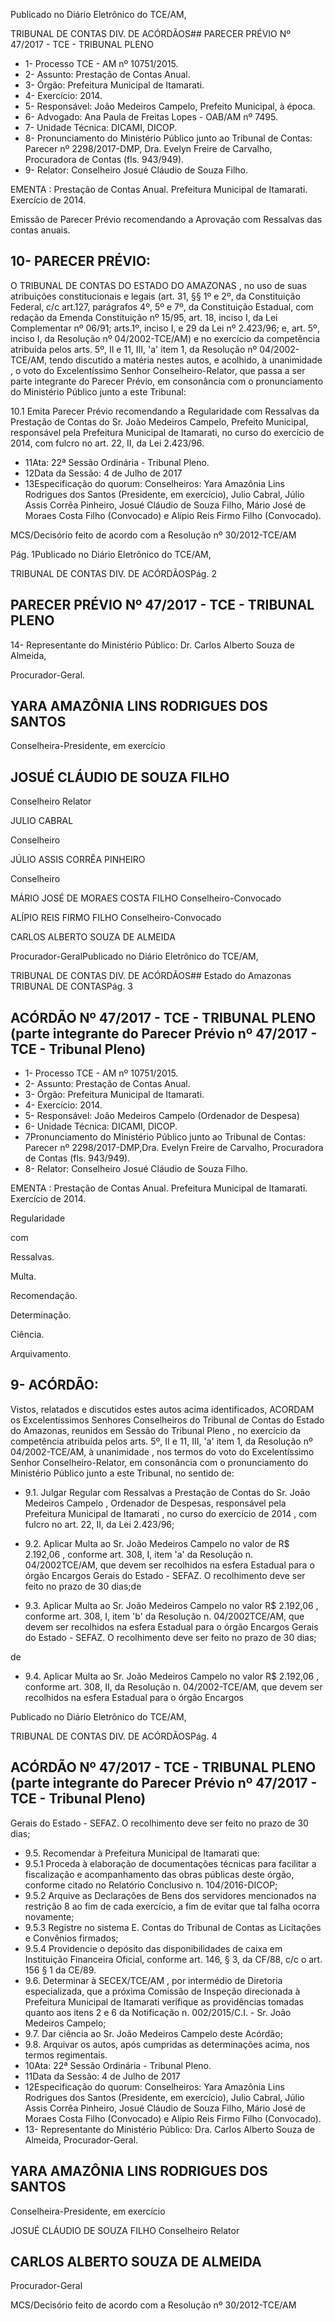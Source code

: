 Publicado  no  Diário Eletrônico do TCE/AM,

TRIBUNAL DE CONTAS DIV. DE  ACÓRDÃOS## PARECER PRÉVIO Nº 47/2017 - TCE - TRIBUNAL PLENO

- 1- Processo TCE - AM nº 10751/2015.
- 2- Assunto: Prestação de Contas Anual.
- 3- Órgão: Prefeitura Municipal de Itamarati.
- 4- Exercício: 2014.
- 5- Responsável: João Medeiros Campelo, Prefeito Municipal, à época.
- 6- Advogado: Ana Paula de Freitas Lopes - OAB/AM nº 7495.
- 7- Unidade Técnica: DICAMI, DICOP.
- 8- Pronunciamento  do Ministério  Público  junto  ao Tribunal  de Contas: Parecer  nº 2298/2017-DMP, Dra. Evelyn Freire de Carvalho, Procuradora de Contas (fls. 943/949).
- 9- Relator: Conselheiro Josué Cláudio de Souza Filho.

EMENTA : Prestação  de  Contas  Anual.  Prefeitura Municipal de Itamarati. Exercício de 2014.

Emissão de Parecer Prévio recomendando a Aprovação com Ressalvas das contas anuais.

## 10-  PARECER PRÉVIO:

O  TRIBUNAL  DE  CONTAS  DO  ESTADO  DO  AMAZONAS ,  no  uso  de  suas atribuições  constitucionais  e  legais  (art.  31,  §§  1º  e  2º,  da  Constituição  Federal,  c/c art.127,  parágrafos  4º,  5º  e  7º,  da  Constituição  Estadual,  com  redação  da  Emenda Constituição nº 15/95, art. 18, inciso I, da Lei Complementar nº 06/91; arts.1º, inciso I, e 29  da  Lei  nº  2.423/96;  e,  art.  5º,  inciso  I,  da  Resolução  nº  04/2002-TCE/AM)  e  no exercício da competência atribuída pelos arts. 5º, II e 11, III, 'a' item 1, da Resolução nº 04/2002-TCE/AM, tendo discutido a matéria nestes autos, e acolhido, à unanimidade , o voto do Excelentíssimo Senhor Conselheiro-Relator, que passa a ser parte integrante do Parecer  Prévio, em  consonância com  o  pronunciamento  do  Ministério  Público  junto  a este Tribunal:

10.1  Emita  Parecer  Prévio  recomendando  a  Regularidade  com Ressalvas da  Prestação  de  Contas  do  Sr.  João  Medeiros  Campelo, Prefeito  Municipal, responsável  pela Prefeitura  Municipal  de  Itamarati, no curso do exercício de 2014, com fulcro no art. 22, II, da Lei 2.423/96.

- 11Ata: 22ª Sessão Ordinária - Tribunal Pleno.
- 12Data da Sessão: 4 de Julho de 2017
- 13Especificação  do  quorum: Conselheiros: Yara  Amazônia  Lins  Rodrigues  dos Santos  (Presidente,  em  exercício),  Julio  Cabral,  Júlio  Assis  Corrêa  Pinheiro,  Josué Cláudio de Souza Filho, Mário José de Moraes Costa Filho (Convocado) e Alípio Reis Firmo Filho (Convocado).

MCS/Decisório feito de acordo com a Resolução nº 30/2012-TCE/AM

Pág. 1Publicado  no  Diário Eletrônico do TCE/AM,

TRIBUNAL DE CONTAS DIV. DE  ACÓRDÃOSPág. 2

## PARECER PRÉVIO Nº 47/2017 - TCE - TRIBUNAL PLENO

14-  Representante do Ministério Público: Dr. Carlos Alberto Souza de Almeida,

Procurador-Geral.

## YARA AMAZÔNIA LINS RODRIGUES DOS SANTOS

Conselheira-Presidente, em exercício

## JOSUÉ CLÁUDIO DE SOUZA FILHO

Conselheiro Relator

JULIO CABRAL

Conselheiro

JÚLIO ASSIS CORRÊA PINHEIRO

Conselheiro

MÁRIO JOSÉ DE MORAES COSTA FILHO Conselheiro-Convocado

ALÍPIO REIS FIRMO FILHO Conselheiro-Convocado

CARLOS ALBERTO SOUZA DE ALMEIDA

Procurador-GeralPublicado  no  Diário Eletrônico do TCE/AM,

TRIBUNAL DE CONTAS DIV. DE  ACÓRDÃOS## Estado do Amazonas TRIBUNAL DE CONTASPág. 3

## ACÓRDÃO Nº 47/2017 - TCE - TRIBUNAL PLENO (parte integrante do Parecer Prévio nº 47/2017 - TCE - Tribunal Pleno)

- 1- Processo TCE - AM nº 10751/2015.
- 2- Assunto: Prestação de Contas Anual.
- 3- Órgão: Prefeitura Municipal de Itamarati.
- 4- Exercício: 2014.
- 5- Responsável: João Medeiros Campelo (Ordenador de Despesa)
- 6- Unidade Técnica: DICAMI, DICOP.
- 7Pronunciamento do Ministério Público junto ao Tribunal de Contas: Parecer nº 2298/2017-DMP,Dra. Evelyn Freire de Carvalho, Procuradora de Contas (fls. 943/949).
- 8- Relator: Conselheiro Josué Cláudio de Souza Filho.

EMENTA : Prestação  de  Contas  Anual.  Prefeitura Municipal de Itamarati. Exercício de 2014.

Regularidade

com

Ressalvas.

Multa.

Recomendação.

Determinação.

Ciência.

Arquivamento.

## 9- ACÓRDÃO:

Vistos, relatados e discutidos estes autos acima identificados, ACORDAM os Excelentíssimos Senhores Conselheiros do Tribunal de Contas do Estado do Amazonas, reunidos em Sessão do Tribunal Pleno , no exercício da competência atribuída pelos arts. 5º,  II e 11,  III, 'a'  item 1, da Resolução nº 04/2002-TCE/AM, à unanimidade , nos termos do voto do Excelentíssimo Senhor Conselheiro-Relator, em  consonância com  o pronunciamento do Ministério Público junto a este Tribunal, no sentido de:

- 9.1. Julgar Regular com Ressalvas a  Prestação de Contas do Sr. João Medeiros Campelo , Ordenador de Despesas, responsável pela Prefeitura  Municipal  de  Itamarati ,  no  curso  do exercício  de  2014 , com fulcro no art. 22, II, da Lei 2.423/96;
- 9.2. Aplicar Multa ao Sr. João Medeiros Campelo no valor de R$ 2.192,06 , conforme art. 308,  I, item 'a'  da Resolução n. 04/2002TCE/AM,  que  devem  ser  recolhidos  na  esfera  Estadual  para  o  órgão Encargos Gerais do Estado - SEFAZ. O recolhimento deve ser feito no prazo de 30 dias;de

- 9.3. Aplicar Multa ao Sr. João Medeiros Campelo no valor R$ 2.192,06 ,  conforme art. 308,  I, item 'b'  da Resolução n. 04/2002TCE/AM,  que  devem  ser  recolhidos  na  esfera  Estadual  para  o  órgão Encargos Gerais do Estado - SEFAZ. O recolhimento deve ser feito no prazo de 30 dias;

de

- 9.4. Aplicar Multa ao Sr. João Medeiros Campelo no valor R$ 2.192,06 ,  conforme art. 308, II, da Resolução n. 04/2002-TCE/AM, que devem ser recolhidos na esfera Estadual para o órgão Encargos

Publicado  no  Diário Eletrônico do TCE/AM,

TRIBUNAL DE CONTAS DIV. DE  ACÓRDÃOSPág. 4

## ACÓRDÃO Nº 47/2017 - TCE - TRIBUNAL PLENO (parte integrante do Parecer Prévio nº 47/2017 - TCE - Tribunal Pleno)

Gerais do Estado - SEFAZ. O recolhimento deve ser feito no prazo de 30 dias;

- 9.5. Recomendar à Prefeitura Municipal de Itamarati que:
- 9.5.1 Proceda à elaboração de documentações técnicas para facilitar a fiscalização  e  acompanhamento  das  obras  públicas  deste  órgão, conforme citado no Relatório Conclusivo n. 104/2016-DICOP;
- 9.5.2 Arquive as Declarações de Bens dos servidores mencionados na restrição  8  ao  fim  de  cada  exercício,  a  fim  de  evitar  que  tal  falha ocorra novamente;
- 9.5.3 Registre no sistema  E. Contas  do  Tribunal de Contas  as Licitações e Convênios firmados;
- 9.5.4 Providencie o depósito das disponibilidades de caixa em Instituição Financeira Oficial, conforme art. 146, § 3, da CF/88, c/c o art. 156 § 1 da CE/89.
- 9.6. Determinar à SECEX/TCE/AM , por intermédio de Diretoria especializada,  que  a  próxima  Comissão  de  Inspeção  direcionada  à Prefeitura  Municipal  de  Itamarati  verifique  as  providências  tomadas quanto  aos  itens  2  e  6  da  Notificação  n.  002/2015/C.I.  -  Sr.  João Medeiros Campelo;
- 9.7. Dar ciência ao Sr. João Medeiros Campelo deste Acórdão;
- 9.8. Arquivar os  autos,  após  cumpridas  as  determinações  acima,  nos termos regimentais.
- 10Ata: 22ª Sessão Ordinária - Tribunal Pleno.
- 11Data da Sessão: 4 de Julho de 2017
- 12Especificação  do  quorum: Conselheiros: Yara  Amazônia  Lins  Rodrigues  dos Santos  (Presidente,  em  exercício),  Julio  Cabral,  Júlio  Assis  Corrêa  Pinheiro,  Josué Cláudio de Souza Filho, Mário José de Moraes Costa Filho (Convocado) e Alípio Reis Firmo Filho (Convocado).
- 13-  Representante  do  Ministério  Público: Dra. Carlos  Alberto  Souza  de  Almeida, Procurador-Geral.

## YARA AMAZÔNIA LINS RODRIGUES DOS SANTOS

Conselheira-Presidente, em exercício

JOSUÉ CLÁUDIO DE SOUZA FILHO Conselheiro Relator

## CARLOS ALBERTO SOUZA DE ALMEIDA

Procurador-Geral

MCS/Decisório feito de acordo com a Resolução nº 30/2012-TCE/AM